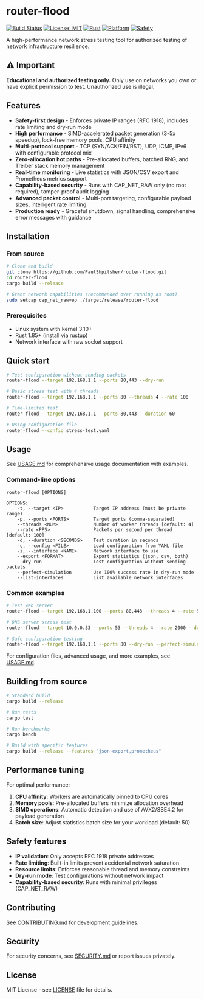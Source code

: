 # router-flood

[![Build Status](https://github.com/PaulShpilsher/router-flood/actions/workflows/rust.yml/badge.svg)](https://github.com/PaulShpilsher/router-flood/actions)
[![License: MIT](https://img.shields.io/badge/License-MIT-yellow.svg)](LICENSE)
[![Rust](https://img.shields.io/badge/rust-1.85%2B-blue.svg)](https://www.rust-lang.org)
[![Platform](https://img.shields.io/badge/platform-linux-lightgrey.svg)](https://www.kernel.org/)
[![Safety](https://img.shields.io/badge/safety-enforced-green.svg)](SECURITY.md)

A high-performance network stress testing tool for authorized testing of network infrastructure resilience.

## ⚠️ Important

**Educational and authorized testing only.** Only use on networks you own or have explicit permission to test. Unauthorized use is illegal.

## Features

* **Safety-first design** - Enforces private IP ranges (RFC 1918), includes rate limiting and dry-run mode
* **High performance** - SIMD-accelerated packet generation (3-5x speedup), lock-free memory pools, CPU affinity
* **Multi-protocol support** - TCP (SYN/ACK/FIN/RST), UDP, ICMP, IPv6 with configurable protocol mix
* **Zero-allocation hot paths** - Pre-allocated buffers, batched RNG, and Treiber stack memory management
* **Real-time monitoring** - Live statistics with JSON/CSV export and Prometheus metrics support
* **Capability-based security** - Runs with CAP_NET_RAW only (no root required), tamper-proof audit logging
* **Advanced packet control** - Multi-port targeting, configurable payload sizes, intelligent rate limiting
* **Production ready** - Graceful shutdown, signal handling, comprehensive error messages with guidance

## Installation

### From source

```bash
# Clone and build
git clone https://github.com/PaulShpilsher/router-flood.git
cd router-flood
cargo build --release

# Grant network capabilities (recommended over running as root)
sudo setcap cap_net_raw+ep ./target/release/router-flood
```

### Prerequisites

* Linux system with kernel 3.10+
* Rust 1.85+ (install via [rustup](https://rustup.rs/))
* Network interface with raw socket support

## Quick start

```bash
# Test configuration without sending packets
router-flood --target 192.168.1.1 --ports 80,443 --dry-run

# Basic stress test with 4 threads
router-flood --target 192.168.1.1 --ports 80 --threads 4 --rate 100

# Time-limited test
router-flood --target 192.168.1.1 --ports 80,443 --duration 60

# Using configuration file
router-flood --config stress-test.yaml
```

## Usage

See [USAGE.md](USAGE.md) for comprehensive usage documentation with examples.

### Command-line options

```
router-flood [OPTIONS]

OPTIONS:
    -t, --target <IP>           Target IP address (must be private range)
    -p, --ports <PORTS>         Target ports (comma-separated)
    --threads <NUM>             Number of worker threads [default: 4]
    --rate <PPS>                Packets per second per thread [default: 100]
    -d, --duration <SECONDS>    Test duration in seconds
    -c, --config <FILE>         Load configuration from YAML file
    -i, --interface <NAME>      Network interface to use
    --export <FORMAT>           Export statistics (json, csv, both)
    --dry-run                   Test configuration without sending packets
    --perfect-simulation        Use 100% success rate in dry-run mode
    --list-interfaces           List available network interfaces
```

### Common examples

```bash
# Test web server
router-flood --target 192.168.1.100 --ports 80,443 --threads 4 --rate 500

# DNS server stress test
router-flood --target 10.0.0.53 --ports 53 --threads 4 --rate 2000 --duration 120

# Safe configuration testing
router-flood --target 192.168.1.1 --ports 80 --dry-run --perfect-simulation
```

For configuration files, advanced usage, and more examples, see [USAGE.md](USAGE.md).

## Building from source

```bash
# Standard build
cargo build --release

# Run tests
cargo test

# Run benchmarks
cargo bench

# Build with specific features
cargo build --release --features "json-export,prometheus"
```

## Performance tuning

For optimal performance:

1. **CPU affinity**: Workers are automatically pinned to CPU cores
2. **Memory pools**: Pre-allocated buffers minimize allocation overhead
3. **SIMD operations**: Automatic detection and use of AVX2/SSE4.2 for payload generation
4. **Batch size**: Adjust statistics batch size for your workload (default: 50)

## Safety features

* **IP validation**: Only accepts RFC 1918 private addresses
* **Rate limiting**: Built-in limits prevent accidental network saturation
* **Resource limits**: Enforces reasonable thread and memory constraints
* **Dry-run mode**: Test configurations without network impact
* **Capability-based security**: Runs with minimal privileges (CAP_NET_RAW)

## Contributing

See [CONTRIBUTING.md](CONTRIBUTING.md) for development guidelines.

## Security

For security concerns, see [SECURITY.md](SECURITY.md) or report issues privately.

## License

MIT License - see [LICENSE](LICENSE) file for details.